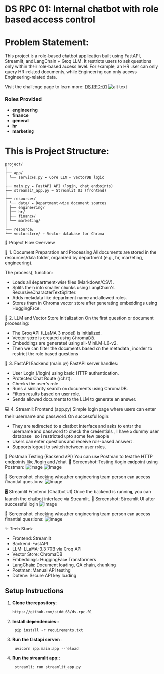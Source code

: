 # DS RPC 01: Internal chatbot with role based access control

# Problem Statement:
This project is a role-based chatbot application built using FastAPI, Streamlit, and LangChain + Groq LLM. It restricts users to ask questions only within their role-based access level. For example, an HR user can only query HR-related documents, while Engineering can only access Engineering-related data.

Visit the challenge page to learn more: [DS RPC-01](https://codebasics.io/challenge/codebasics-gen-ai-data-science-resume-project-challenge)
![alt text](resources/RPC_01_Thumbnail.jpg)
### Roles Provided
 - **engineering**
 - **finance**
 - **general**
 - **hr**
 - **marketing**

# This is Project Structure:

```
project/
│
├── app/
│ └── services.py ← Core LLM + VectorDB logic
│
├── main.py ← FastAPI API (login, chat endpoints)
├── streamlit_app.py ← Streamlit UI (frontend)
│
├── resources/
│ └── data/ ← Department-wise document sources
│ ├── engineering/
│ ├── hr/
│ ├── finance/
│ └── marketing/
│
└── resource/
└── vectorstore/ ← Vector database for Chroma
```


🚀 Project Flow Overview

📁 1. Document Preparation and Processing
All documents are stored in the resources/data folder, organized by department (e.g., hr, marketing, engineering).

The process() function:
- Loads all department-wise files (Markdown/CSV).
- Splits them into smaller chunks using LangChain's RecursiveCharacterTextSplitter.
- Adds metadata like department name and allowed roles.
- Stores them in Chroma vector store after generating embeddings using HuggingFace.

🧠 2. LLM and Vector Store Initialization
On the first question or document processing:
- The Groq API (LLaMA 3 model) is initialized.
- Vector store is created using ChromaDB.
- Embeddings are generated using all-MiniLM-L6-v2.
- Then we can filter the documents based on the metadata , inorder to restrict the role based questions

🔐 3. FastAPI Backend (main.py)
FastAPI server handles:
- User Login (/login) using basic HTTP authentication.
- Protected Chat Route (/chat):
- Checks the user's role.
- Runs a similarity search on documents using ChromaDB.
- Filters results based on user role.
- Sends allowed documents to the LLM to generate an answer.

💻 4. Streamlit Frontend (app.py)
Simple login page where users can enter their username and password.
On successful login:
- They are redirected to a chatbot interface and asks to enter the username and password to check the credentials , I have a dummy user database , so i restricted upto some few people
- Users can enter questions and receive role-based answers.
- Supports logout to switch between user roles.

📮 Postman Testing (Backend API)
You can use Postman to test the HTTP endpoints like /login and /chat.
🔸 Screenshot: Testing /login endpoint using Postman:
![Image](https://github.com/user-attachments/assets/acaf1a4c-6aef-469f-a6de-1363460b9e9b)
![Image](https://github.com/user-attachments/assets/5f0eeebb-c51d-4b32-a295-1ce7655301e4)

🔸 Screenshot: checking wheather engineering team person can access finantial questions:
![Image](https://github.com/user-attachments/assets/d81172c2-232d-4b3d-b9f4-0a365f81280f)


🖥️ Streamlit Frontend (Chatbot UI)
Once the backend is running, you can launch the chatbot interface via Streamlit.
🔸 Screenshot: Streamlit UI after successful login
![Image](https://github.com/user-attachments/assets/a195508e-ac0c-4520-bb61-cfb9c8edc006)

🔸 Screenshot: checking wheather engineering team person can access finantial questions:
![Image](https://github.com/user-attachments/assets/c976f9c5-785e-4199-a536-adb67347f08c)

✨ Tech Stack
- Frontend: Streamlit
- Backend: FastAPI
- LLM: LLaMA-3.3 70B via Groq API
- Vector Store: ChromaDB
- Embeddings: HuggingFace Transformers
- LangChain: Document loading, QA chain, chunking
- Postman: Manual API testing
- Dotenv: Secure API key loading

## Setup Instructions

1. **Clone the repository**:
   ```bash
   https://github.com/siddu28/ds-rpc-01

2. **Install dependencies:**:   
   ```commandline
    pip install -r requirements.txt
   ```

3. **Run the fastapi server:**:   
   ```commandline
    uvicorn app.main:app --reload
   ```
   
3. **Run the streamlit app:**:   
   ```commandline
    streamlit run streamlit_app.py
   ```

